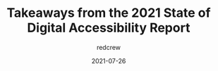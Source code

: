 ---
author: redcrew
date: 2021-07-26
permalink: false
publisher: lireodesigns
tags:
  - surveys
  - accessibility
target_url: https://www.lireo.com/takeaways-from-2021-state-digital-accessibility-report/
title: Takeaways from the 2021 State of Digital Accessibility Report
---